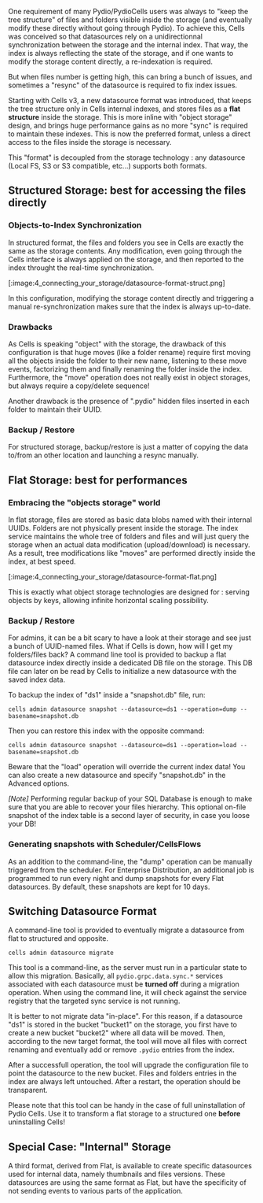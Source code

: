 One requirement of many Pydio/PydioCells users was always to "keep the tree structure" of files and folders visible inside the storage (and eventually modify these directly without going through Pydio). To achieve this, Cells was conceived so that datasources rely on a unidirectionnal synchronization between the storage and the internal index. That way, the index is always reflecting the state of the storage, and if one wants to modify the storage content directly, a re-indexation is required.

But when files number is getting high, this can bring a bunch of issues, and sometimes a "resync" of the datasource is required to fix index issues.

Starting with Cells v3, a new datasource format was introduced, that keeps the tree structure only in Cells internal indexes, and stores files as a **flat structure** inside the storage. This is more inline with "object storage" design, and brings huge performance gains as no more "sync" is required to maintain these indexes. This is now the preferred format, unless a direct access to the files inside the storage is necessary.

This "format" is decoupled from the storage technology : any datasource (Local FS, S3 or S3 compatible, etc...) supports both formats.

## Structured Storage: best for accessing the files directly

### Objects-to-Index Synchronization

In structured format, the files and folders you see in Cells are exactly the same as the storage contents. Any modification, even going through the Cells interface is always applied on the storage, and then reported to the index throught the real-time synchronization. 

[:image:4_connecting_your_storage/datasource-format-struct.png]

In this configuration, modifying the storage content directly and triggering a manual re-synchronization makes sure that the index is always up-to-date.

### Drawbacks

As Cells is speaking "object" with the storage, the drawback of this configuration is that huge moves (like a folder rename) require first moving all the objects inside the folder to their new name, listening to these move events, factorizing them and finally renaming the folder inside the index. Furthermore, the "move" operation does not really exist in object storages, but always require a copy/delete sequence!

Another drawback is the presence of ".pydio" hidden files inserted in each folder to maintain their UUID. 

### Backup / Restore

For structured storage, backup/restore is just a matter of copying the data to/from an other location and launching a resync manually.

## Flat Storage: best for performances

### Embracing the "objects storage" world

In flat storage, files are stored as basic data blobs named with their internal UUIDs. Folders are not physically present inside the storage. The index service maintains the whole tree of folders and files and will just query the storage when an actual data modification (upload/download) is necessary.
As a result, tree modifications like "moves" are performed directly inside the index, at best speed. 

[:image:4_connecting_your_storage/datasource-format-flat.png]

This is exactly what object storage technologies are designed for : serving objects by keys, allowing infinite horizontal scaling possibility.

### Backup / Restore

For admins, it can be a bit scary to have a look at their storage and see just a bunch of UUID-named files. What if Cells is down, how will I get my folders/files back? A command line tool is provided to backup a flat datasource index directly inside a dedicated DB file on the storage. This DB file can later on be read by Cells to initialize a new datasource with the saved index data.

To backup the index of "ds1" inside a "snapshot.db" file, run:
```
cells admin datasource snapshot --datasource=ds1 --operation=dump --basename=snapshot.db 
```
Then you can restore this index with the opposite command:
```
cells admin datasource snapshot --datasource=ds1 --operation=load --basename=snapshot.db 
```
Beware that the "load" operation will override the current index data! You can also create a new datasource and specify "snapshot.db" in the Advanced options.

_[Note]_ Performing regular backup of your SQL Database is enough to make sure that you are able to recover your files hierarchy. This optional on-file snapshot of the index table is a second layer of security, in case you loose your DB!

### Generating snapshots with Scheduler/CellsFlows

As an addition to the command-line, the "dump" operation can be manually triggered from the scheduler. For Enterprise Distribution, an additional job is programmed 
to run every night and dump snapshots for every Flat datasources. By default, these snapshots are kept for 10 days.

## Switching Datasource Format

A command-line tool is provided to eventually migrate a datasource from flat to structured and opposite. 

```
cells admin datasource migrate
```

This tool is a command-line, as the server must run in a particular state to allow this migration. Basically, all `pydio.grpc.data.sync.*` services associated with each datasource must be **turned off** during a migration operation. When using the command line, it will check against the service registry that the targeted sync service is not running.

It is better to not migrate data "in-place". For this reason, if a datasource "ds1" is stored in the bucket "bucket1" on the storage, you first have to create a new bucket "bucket2" where all data will be moved. Then, according to the new target format, the tool will move all files with correct renaming and eventually add or remove `.pydio` entries from the index. 

After a successfull operation, the tool will upgrade the configuration file to point the datasource to the new bucket. Files and folders entries in the index are always left untouched. After a restart, the operation should be transparent.

Please note that this tool can be handy in the case of full uninstallation of Pydio Cells. Use it to transform a flat storage to a structured one **before** uninstalling Cells!

## Special Case: "Internal" Storage

A third format, derived from Flat, is available to create specific datasources used for internal data, namely thumbnails and files versions. These datasources are using the same format as Flat, but have the specificity of not sending events to various parts of the application. 

